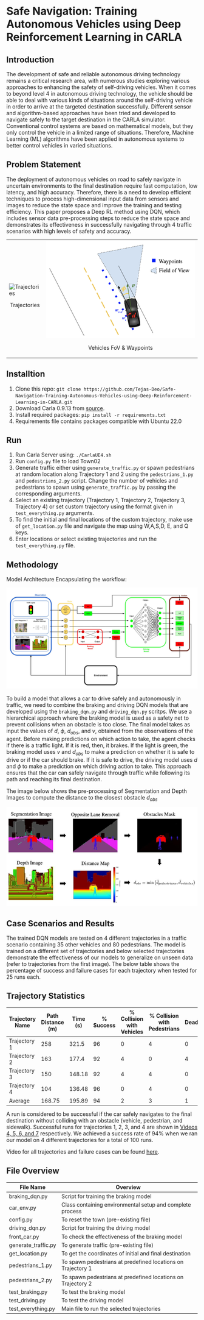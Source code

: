 # Safe Navigation: Training Autonomous Vehicles using Deep Reinforcement Learning in CARLA

## Introduction
The development of safe and reliable autonomous driving technology remains a critical research area, with numerous studies exploring various approaches to enhancing the safety of self-driving vehicles. When it comes to beyond level 4 in autonomous driving technology, the vehicle should be able to deal with various kinds of situations around the self-driving vehicle in order to arrive at the targeted destination successfully. Different sensor and algorithm-based approaches have been tried and developed to navigate safely to the target destination in the CARLA simulator. Conventional control systems are based on mathematical models, but they only control the vehicle in a limited range of situations. Therefore, Machine Learning (ML) algorithms have been applied in autonomous systems to better control vehicles in varied situations.



## Problem Statement
The deployment of autonomous vehicles on road to safely navigate in uncertain environments to the final destination require fast computation, low latency, and high accuracy. Therefore, there is a need to develop efficient techniques to process high-dimensional input data from sensors and images to reduce the state space and improve the training and testing efficiency. This paper proposes a Deep RL method using DQN, which includes sensor data pre-processing steps to reduce the state space and demonstrates its effectiveness in successfully navigating through 4 traffic scenarios with high levels of safety and accuracy.

<table>
  <tr>
    <td>
      <img src="/images/trajs.png" alt="Trajectories" width="100%">
      <p align="center">Trajectories</p>
    </td>
    <td>
      <img src="images/schemes.png" alt="Schematic" width="100%">
      <p align="center">Vehicles FoV & Waypoints</p>
    </td>
  </tr>
</table>


<!-- <img src="/images/trajs.png" alt="Trajectories" width=50% style="display: block; margin: 0 auto;">
 -->


## Installtion
1. Clone this repo: `git clone https://github.com/Tejas-Deo/Safe-Navigation-Training-Autonomous-Vehicles-using-Deep-Reinforcement-Learning-in-CARLA.git`
2. Download Carla 0.9.13 from [source](https://github.com/carla-simulator/carla/releases). 
3. Install required packages: `pip install -r requirements.txt`
4. Requirements file contains packages compatible with Ubuntu 22.0



## Run
1. Run Carla Server using: `./CarlaUE4.sh`
2. Run `config.py` file to load Town02
3. Generate traffic either using `generate_traffic.py` or spawn pedestrians at random location along Trajectory 1 and 2 using the `pedestrians_1.py` and `pedestrians_2.py` script. Change the number of vehicles and pedestrians to spawn using `generate_traffic.py` by passing the corresponding arguments.
4. Select an existing trajectory (Trajectory 1, Trajectory 2, Trajectory 3, Trajectory 4) or set custom trajectory using the format given in `test_everything.py` arguments.
5. To find the initial and final locations of the custom trajectory, make use of `get_location.py` file and navigate the map using W,A,S,D, E, and Q keys. 
6. Enter locations or select existing trajectories and run the `test_everything.py` file.



## Methodology
Model Architecture Encapsulating the workflow:

<center><img src="/images/model.jpg" alt="Model Architecture"></center>

To build a model that allows a car to drive safely and autonomously in traffic, we need to combine the braking and driving DQN models that are developed using the `braking_dqn.py` and `driving_dqn.py` scritps. We use a hierarchical approach where the braking model is used as a safety net to prevent collisions when an obstacle is too close. The final model takes as input the values of $d$, $\phi$, $d_{obs}$, and $v$, obtained from the observations of the agent. Before making predictions on which action to take, the agent checks if there is a traffic light. If it is red, then, it brakes. If the light is green, the braking model uses $v$ and $d_{obs}$ to make a prediction on whether it is safe to drive or if the car should brake. If it is safe to drive, the driving model uses $d$ and $\phi$ to make a prediction on which driving action to take. This approach ensures that the car can safely navigate through traffic while following its path and reaching its final destination.

The image below shows the pre-processing of Segmentation and Depth Images to compute the distance to the closest obstacle $d_{obs}$

<center><img src="/images/preprocessing_step.jpg" alt="Model Architecture"></center>


## Case Scenarios and Results
The trained DQN models are tested on 4 different trajectories in a traffic scenario containing 35 other vehicles and 80 pedestrians. The model is trained on a different set of trajectories and below selected trajectories demonstrate the effectiveness of our models to generalize on unseen data (refer to trajectories from the first image). The below table shows the percentage of success and failure cases for each trajectory when tested for 25 runs each.


## Trajectory Statistics

| Trajectory Name | Path Distance (m) | Time (s) | % Success | % Collision with Vehicles | % Collision with Pedestrians | Deadlocks |
| --------------- | ----------------- | -------- | --------- | ------------------------ | ---------------------------- | --------- |
| Trajectory 1    | 258               | 321.5    | 96        | 0                        | 4                            | 0         |
| Trajectory 2    | 163               | 177.4    | 92        | 4                        | 0                            | 4         |
| Trajectory 3    | 150               | 148.18   | 92        | 4                        | 4                            | 0         |
| Trajectory 4    | 104               | 136.48   | 96        | 0                        | 4                            | 0         |
| Average         | 168.75            | 195.89   | 94        | 2                        | 3                            | 1         |

A run is considered to be successful if the car safely navigates to the final destination without colliding with an obstacle (vehicle, pedestrian, and sidewalk). Successful runs for trajectories 1, 2, 3, and 4 are shown in [Videos 4, 5, 6, and 7](https://drive.google.com/drive/folders/1dLaCMtb7UOpxs6karu0RshLH0Opd3Izp?usp=sharing) respectively. We achieved a success rate of 94\% when we ran our model on 4 different trajectories for a total of 100 runs. 

Video for all trajectories and failure cases can be found [here](https://drive.google.com/drive/folders/1dLaCMtb7UOpxs6karu0RshLH0Opd3Izp?usp=sharing). 


## File Overview

| File Name          | Overview                                                                                       |
| ------------------| ----------------------------------------------------------------------------------------------|
| braking_dqn.py     | Script for training the braking model                                                        |
| car_env.py         | Class containing environmental setup and complete process                                    |
| config.py          | To reset the town (pre-existing file)                                                         |
| driving_dqn.py     | Script for training the driving model                                                         |
| front_car.py       | To check the effectiveness of the braking model                                               |
| generate_traffic.py| To generate traffic (pre-existing file)                                                        |
| get_location.py    | To get the coordinates of initial and final destination                                       |
| pedestrians_1.py   | To spawn pedestrians at predefined locations on Trajectory 1                                  |
| pedestrians_2.py   | To spawn pedestrians at predefined locations on Trajectory 2                                  |
| test_braking.py    | To test the braking model                                                                     |
| test_driving.py    | To test the driving model                                                                     |
| test_everything.py | Main file to run the selected trajectories                                                     |
